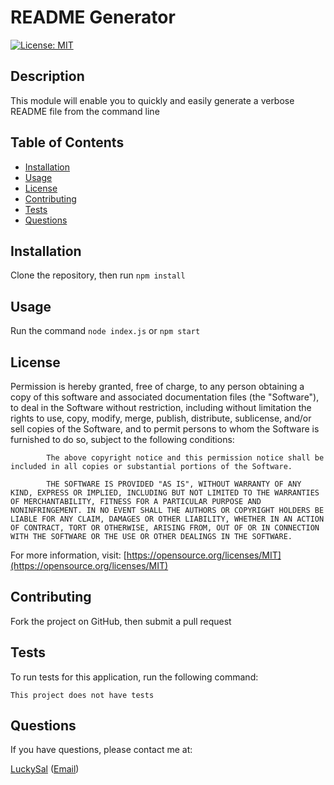 # README Generator
[![License: MIT](https://img.shields.io/badge/License-MIT-yellow.svg)](https://opensource.org/licenses/MIT)
## Description

This module will enable you to quickly and easily generate a verbose README file from the command line

## Table of Contents

- [Installation](#installation)
- [Usage](#usage)
- [License](#license)
- [Contributing](#contributing)
- [Tests](#tests)
- [Questions](#questions)

## Installation

Clone the repository, then run `npm install`

## Usage

Run the command `node index.js` or `npm start`

## License

Permission is hereby granted, free of charge, to any person obtaining a copy of this software and associated documentation files (the "Software"), to deal in the Software without restriction, including without limitation the rights to use, copy, modify, merge, publish, distribute, sublicense, and/or sell copies of the Software, and to permit persons to whom the Software is furnished to do so, subject to the following conditions:

            The above copyright notice and this permission notice shall be included in all copies or substantial portions of the Software.
            
            THE SOFTWARE IS PROVIDED "AS IS", WITHOUT WARRANTY OF ANY KIND, EXPRESS OR IMPLIED, INCLUDING BUT NOT LIMITED TO THE WARRANTIES OF MERCHANTABILITY, FITNESS FOR A PARTICULAR PURPOSE AND NONINFRINGEMENT. IN NO EVENT SHALL THE AUTHORS OR COPYRIGHT HOLDERS BE LIABLE FOR ANY CLAIM, DAMAGES OR OTHER LIABILITY, WHETHER IN AN ACTION OF CONTRACT, TORT OR OTHERWISE, ARISING FROM, OUT OF OR IN CONNECTION WITH THE SOFTWARE OR THE USE OR OTHER DEALINGS IN THE SOFTWARE.

For more information, visit: [https://opensource.org/licenses/MIT](https://opensource.org/licenses/MIT)

## Contributing

Fork the project on GitHub, then submit a pull request

## Tests

To run tests for this application, run the following command:

    This project does not have tests

## Questions

If you have questions, please contact me at:

[LuckySal](https://github.com/LuckySal) ([Email](mailto:hillbp2014@gmail.com))
